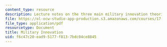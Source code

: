 ```yaml
---
content_type: resource
description: Lecture notes on the three main military innovation theories.
file: https://ol-ocw-studio-app-production.s3.amazonaws.com/courses/17-462-innovation-in-military-organizations-fall-2005/f6c47c20ead95177f8137bdc04ce8845_lec2.pdf
file_type: application/pdf
resourcetype: Document
title: Military Innovation
uid: f6c47c20-ead9-5177-f813-7bdc04ce8845
---
```

